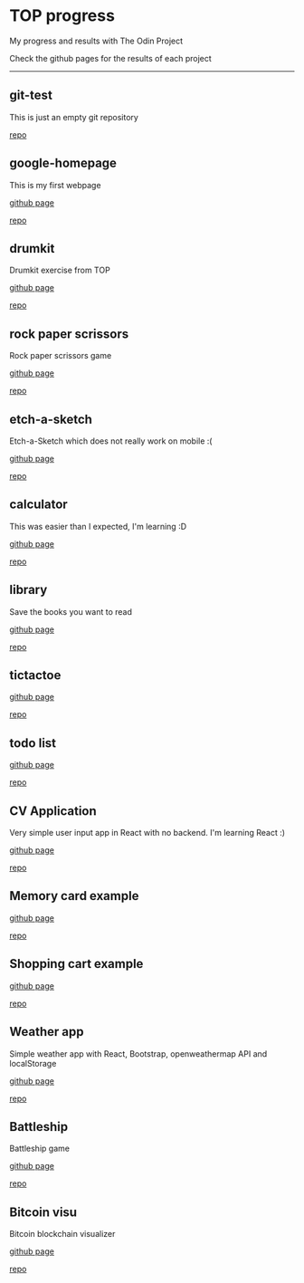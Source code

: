 # TOP progress

 My progress and results with The Odin Project

 Check the github pages for the results of each project
 
---

## git-test

This is just an empty git repository

[repo](https://github.com/theOdinProject-andreivdev/git_test)


## google-homepage

This is my first webpage

[github page](https://theodinproject-andreivdev.github.io/google_homepage/)

[repo](https://github.com/theOdinProject-andreivdev/google_homepage)


## drumkit

Drumkit exercise from TOP

[github page](https://theodinproject-andreivdev.github.io/drumkit/)

[repo](https://github.com/theOdinProject-andreivdev/drumkit)

## rock paper scrissors

Rock paper scrissors game

[github page](https://theodinproject-andreivdev.github.io/rock-paper-scissors/)

[repo](https://github.com/theOdinProject-andreivdev/rock-paper-scissors)

## etch-a-sketch

Etch-a-Sketch which does not really work on mobile :(

[github page](https://theodinproject-andreivdev.github.io/etch-a-sketch/)

[repo](https://github.com/theOdinProject-andreivdev/etch-a-sketch)

## calculator

This was easier than I expected, I'm learning :D

[github page](https://theodinproject-andreivdev.github.io/calculator/)

[repo](https://github.com/theOdinProject-andreivdev/calculator)

## library

Save the books you want to read

[github page](https://theodinproject-andreivdev.github.io/library/)

[repo](https://github.com/theOdinProject-andreivdev/library)

## tictactoe

[github page](https://theodinproject-andreivdev.github.io/tictactoe/)

[repo](https://github.com/theOdinProject-andreivdev/tictactoe)

## todo list

[github page](https://theodinproject-andreivdev.github.io/todolist/)

[repo](https://github.com/theOdinProject-andreivdev/todolist/)

## CV Application 

Very simple user input app in React with no backend. I'm learning React :)

[github page](https://github.com/theOdinProject-andreivdev/cv-application)

[repo](https://theodinproject-andreivdev.github.io/cv-application/)

## Memory card example

[github page](https://theodinproject-andreivdev.github.io/memory-card/)

[repo](https://github.com/theOdinProject-andreivdev/memory-card)

## Shopping cart example

[github page](https://theodinproject-andreivdev.github.io/shopping-cart/)

[repo](https://github.com/theOdinProject-andreivdev/shopping-cart)

## Weather app

Simple weather app with React, Bootstrap, openweathermap API and localStorage

[github page](https://theodinproject-andreivdev.github.io/weather/)

[repo](https://github.com/theOdinProject-andreivdev/weather)


## Battleship

Battleship game

[github page](https://theodinproject-andreivdev.github.io/battleship/)

[repo](https://github.com/theOdinProject-andreivdev/battleship)

## Bitcoin visu

Bitcoin blockchain visualizer

[github page](https://theodinproject-andreivdev.github.io/bitcoin-visu/)

[repo](https://github.com/theOdinProject-andreivdev/bitcoin-visu)
